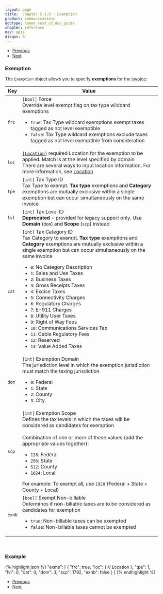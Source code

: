 ```yaml
---
layout: page
title:  Chapter 5.1.9 - Exemption
product: communications
doctype: comms_rest_v2_dev_guide
chapter: reference
nav: apis
disqus: 0
---
```


<ul class="pager">
  <li class="previous"><a href="/communications/dev-guide_rest_v2/reference/exclusion/"><i class="glyphicon glyphicon-chevron-left"></i>Previous</a></li>
  <li class="next"><a href="/communications/dev-guide_rest_v2/reference/tax-bracket/">Next<i class="glyphicon glyphicon-chevron-right"></i></a></li>
</ul>

<h3>Exemption</h3>

The <code>Exemption</code> object allows you to specify <b>exemptions</b> for the <a class="dev-guide-link" href="/communications/dev-guide_rest_v2/reference/invoice/">invoice</a>:

<div class="mobile-table">
  <table class="styled-table">
    <thead>
      <tr>
        <th>Key</th>
        <th>Value</th>
      </tr>
    </thead>
    <tbody>
      <tr>
        <td><code>frc</code></td>
        <td><code>[bool]</code> Force
          <br/>
          Override level exempt flag on tax type wildcard exemptions
          <ul class="dev-guide-list">
            <li><code>true</code>: Tax Type wildcard exemptions exempt taxes tagged as not level exemptible</li>
            <li><code>false</code>: Tax Type wildcard exemptions exclude taxes tagged as not level exemptible from consideration</li>
          </ul>
        </td>
      </tr>
      <tr>
        <td><code>loc</code></td>
        <td><a class="dev-guide-link" href="/communications/dev-guide_rest_v2/reference/location/"><code>[Location]</code></a> <span class="t5">required</span> Location for the exemption to be applied. Match is at the level specified by domain
        <br>
        There are several ways to input location information. For more information, see <a class="dev-guide-link" href="/communications/dev-guide_rest_v2/reference/location/">Location</a></td>
      </tr>
      <tr>
        <td><code>tpe</code></td>
        <td><code>[int]</code> Tax Type ID
          <br/>
          Tax Type to exempt.  <b>Tax type</b> exemptions and <b>Category</b> exemptions are mutually exclusive within a single exemption but can occur simultaneously on the same invoice
        </td>
      </tr>
      <tr>
        <td><code>lvl</code></td>
        <td><code>[int]</code> Tax Level ID
          <br/>
          <b>Deprecated</b> - provided for legacy support only.  Use <b>Domain</b> (<code>dom</code>) and <b>Scope</b> (<code>scp</code>) instead
        </td>
      </tr>
      <tr>
        <td><code>cat</code></td>
        <td><code>[int]</code> Tax Category ID
        <br/>
        Tax Category to exempt.  <b>Tax type</b> exemptions and <b>Category</b> exemptions are mutually exclusive within a single exemption but can occur simultaneously on the same invoice
        <ul class="dev-guide-list">
            <li><code>0</code>: No Category Description</li>
            <li><code>1</code>: Sales and Use Taxes</li>
            <li><code>2</code>: Business Taxes</li>
            <li><code>3</code>: Gross Receipts Taxes</li>
            <li><code>4</code>: Excise Taxes</li>
            <li><code>5</code>: Connectivity Charges</li>
            <li><code>6</code>: Regulatory Charges</li>
            <li><code>7</code>: E-911 Charges</li>
            <li><code>8</code>: Utility User Taxes</li>
            <li><code>9</code>: Right of Way Fees</li>
            <li><code>10</code>: Communications Services Tax</li>
            <li><code>11</code>: Cable Regulatory Fees</li>
            <li><code>12</code>: Reserved</li>
            <li><code>13</code>: Value Added Taxes</li>
          </ul>
        </td>
      </tr>
      <tr>
        <td><code>dom</code></td>
        <td><code>[int]</code> Exemption Domain
          <br/>
          The jurisdiction level in which the exemption jurisdiction must match the taxing jurisdiction
          <ul class="dev-guide-list">
            <li><code>0</code>: Federal</li>
            <li><code>1</code>: State</li>
            <li><code>2</code>: County</li>
            <li><code>3</code>: City</li>
          </ul>
        </td>
      </tr>
      <tr>
        <td><code>scp</code></td>
        <td><code>[int]</code> Exemption Scope
          <br/>
          Defines the tax levels in which the taxes will be considered as candidates for exemption
          <br/>
          <br/>
          Combination of one or more of these values (add the appropriate values together):
          <ul class="dev-guide-list">
            <li><code>128</code>: Federal</li>
            <li><code>256</code>: State</li>
            <li><code>512</code>: County</li>
            <li><code>1024</code>: Local</li>
          </ul>
          For example: To exempt all, use <code>1920</code> (Federal + State + County + Local)
        </td>
      </tr>
      <tr>
        <td><code>exnb</code></td>
        <td><code>[bool]</code> Exempt Non-billable
          <br/>
          Determines if non-billable taxes are to be considered as candidates for exemption
          <ul class="dev-guide-list">
            <li><code>true</code>: Non-billable taxes can be exempted</li>
            <li><code>false</code>: Non-billable taxes cannot be exempted</li>
          </ul>
        </td>
      </tr>
    </tbody>
  </table>
</div>
<br>

<h3>Example</h3>

{% highlight json %}
"exms": [
  {
    "frc": true,
    "loc": {
      // Location
    },
    "tpe": 1,
    "lvl": 0,
    "cat": 0,
    "dom": 3,
    "scp": 1792,
    "exnb": false
  }
]
{% endhighlight %}

<ul class="pager">
  <li class="previous"><a href="/communications/dev-guide_rest_v2/reference/exclusion/"><i class="glyphicon glyphicon-chevron-left"></i>Previous</a></li>
  <li class="next"><a href="/communications/dev-guide_rest_v2/reference/tax-bracket/">Next<i class="glyphicon glyphicon-chevron-right"></i></a></li>
</ul>